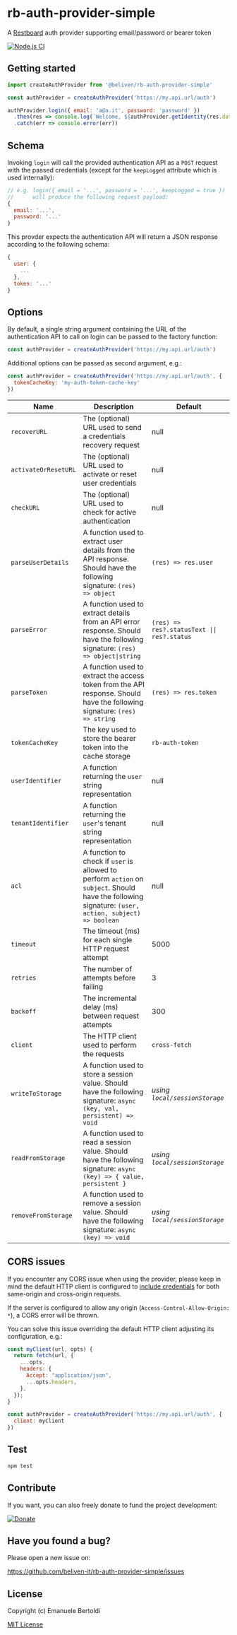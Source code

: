 # rb-auth-provider-simple

A [Restboard](https://restboard.github.io/) auth provider supporting email/password or bearer token

[![Node.js CI](https://github.com/beliven-it/rb-auth-provider-simple/actions/workflows/node.js.yml/badge.svg)](https://github.com/beliven-it/rb-auth-provider-simple/actions/workflows/node.js.yml)

## Getting started

```js
import createAuthProvider from '@beliven/rb-auth-provider-simple'

const authProvider = createAuthProvider('https://my.api.url/auth')

authProvider.login({ email: 'a@a.it', password: 'password' })
  .then(res => console.log(`Welcome, ${authProvider.getIdentity(res.data)}`))
  .catch(err => console.error(err))
```

## Schema

Invoking `login` will call the provided authentication API as a `POST` request
with the passed credentials (except for the `keepLogged` attribute which is
used internally):

```js
// e.g. login({ email = '...', password = '...', keepLogged = true })
//      will produce the following request payload:
{
  email: '...',
  password: '...'
}
```

This provder expects the authentication API will return a JSON response
according to the following schema:

```js
{
  user: {
    ...
  },
  token: '...'
}
```

## Options

By default, a single string argument containing the URL of the authentication
API to call on login can be passed to the factory function:

```js
const authProvider = createAuthProvider('https://my.api.url/auth')
```

Additional options can be passed as second argument, e.g.:

```js
const authProvider = createAuthProvider('https://my.api.url/auth', {
  tokenCacheKey: 'my-auth-token-cache-key'
})
```

| Name                  | Description                                                    | Default          |
|-----------------------|----------------------------------------------------------------|------------------|
| `recoverURL`          | The (optional) URL used to send a credentials recovery request | null |
| `activateOrResetURL`  | The (optional) URL used to activate or reset user credentials  | null |
| `checkURL`            | The (optional) URL used to check for active authentication     | null             |
| `parseUserDetails`    | A function used to extract user details from the API response. Should have the following signature: `(res) => object` | `(res) => res.user` |
| `parseError`          | A function used to extract details from an API error response. Should have the following signature: `(res) => object\|string` | `(res) => res?.statusText \|\| res?.status` |
| `parseToken`          | A function used to extract the access token from the API response. Should have the following signature: `(res) => string` | `(res) => res.token` |
| `tokenCacheKey`       | The key used to store the bearer token into the cache storage  | `rb-auth-token`  |
| `userIdentifier`      | A function returning the `user` string representation          | null             |
| `tenantIdentifier`    | A function returning the `user`'s tenant string representation | null             |
| `acl`                 | A function to check if `user` is allowed to perform `action` on `subject`. Should have the following signature: `(user, action, subject) => boolean` | null |
| `timeout`             | The timeout (ms) for each single HTTP request attempt          | 5000             |
| `retries`             | The number of attempts before failing                          | 3                |
| `backoff`             | The incremental delay (ms) between request attempts            | 300              |
| `client`              | The HTTP client used to perform the requests                   | `cross-fetch`    |
| `writeToStorage`      | A function used to store a session value. Should have the following signature: `async (key, val, persistent) => void` | *using `local/sessionStorage`* |
| `readFromStorage`     | A function used to read a session value. Should have the following signature: `async (key) => { value, persistent }` | *using `local/sessionStorage`* |
| `removeFromStorage`   | A function used to remove a session value. Should have the following signature: `async (key) => void` | *using `local/sessionStorage`* |

## CORS issues

If you encounter any CORS issue when using the provider, please keep in mind the default HTTP client is configured to [include credentials](https://developer.mozilla.org/en-US/docs/Web/API/Fetch_API/Using_Fetch#sending_a_request_with_credentials_included) for both same-origin and cross-origin requests.

If the server is configured to allow any origin (`Access-Control-Allow-Origin: *`), a CORS error
will be thrown.

You can solve this issue overriding the default HTTP client adjusting its configuration, e.g.:

```js
const myClient(url, opts) {
  return fetch(url, {
    ...opts,
    headers: {
      Accept: "application/json",
      ...opts.headers,
    },
  });
}

const authProvider = createAuthProvider('https://my.api.url/auth', {
  client: myClient
})
```

## Test

```bash
npm test
```

## Contribute

If you want, you can also freely donate to fund the project development:

[![Donate](https://www.paypalobjects.com/en_US/i/btn/btn_donate_SM.gif)](https://paypal.me/EBertoldi)

## Have you found a bug?

Please open a new issue on:

<https://github.com/beliven-it/rb-auth-provider-simple/issues>

## License

Copyright (c) Emanuele Bertoldi

[MIT License](http://en.wikipedia.org/wiki/MIT_License)
